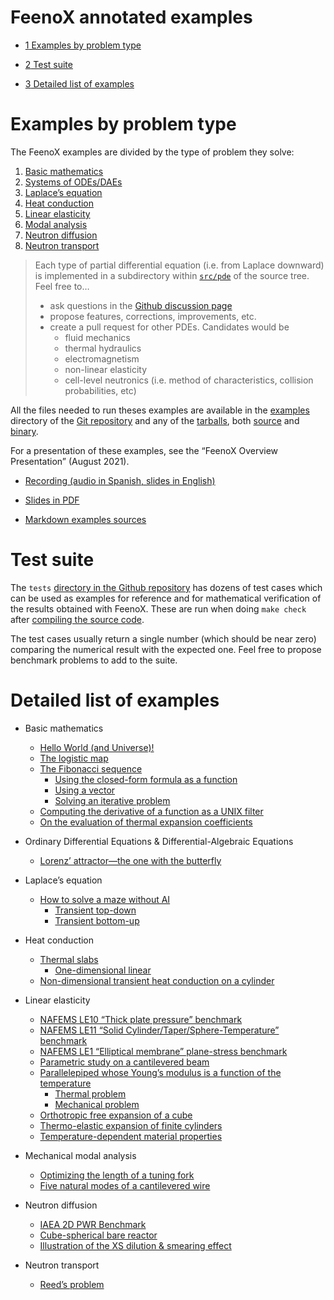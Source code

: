 # FeenoX annotated examples

- [<span class="toc-section-number">1</span> Examples by problem type][]
- [<span class="toc-section-number">2</span> Test suite][]
- [<span class="toc-section-number">3</span> Detailed list of
  examples][]

  [<span class="toc-section-number">1</span> Examples by problem type]: #examples-by-problem-type
  [<span class="toc-section-number">2</span> Test suite]: #test-suite
  [<span class="toc-section-number">3</span> Detailed list of examples]:
    #detailed-list-of-examples

# Examples by problem type

The FeenoX examples are divided by the type of problem they solve:

1.  [Basic mathematics][]
2.  [Systems of ODEs/DAEs][]
3.  [Laplace’s equation][]
4.  [Heat conduction][]
5.  [Linear elasticity][]
6.  [Modal analysis][]
7.  [Neutron diffusion][]
8.  [Neutron transport][]

> Each type of partial differential equation (i.e. from Laplace
> downward) is implemented in a subdirectory within [`src/pde`][] of the
> source tree. Feel free to…
>
> - ask questions in the [Github discussion page][]
> - propose features, corrections, improvements, etc.
> - create a pull request for other PDEs. Candidates would be
>   - fluid mechanics
>   - thermal hydraulics
>   - electromagnetism
>   - non-linear elasticity
>   - cell-level neutronics (i.e. method of characteristics, collision
>     probabilities, etc)

All the files needed to run theses examples are available in the
[examples][] directory of the [Git repository][] and any of the
[tarballs][], both [source][] and [binary][].

For a presentation of these examples, see the “FeenoX Overview
Presentation” (August 2021).

- [Recording (audio in Spanish, slides in English)][]
- [Slides in PDF][]
- [Markdown examples sources][]

  [Basic mathematics]: basic.md
  [Systems of ODEs/DAEs]: daes.md
  [Laplace’s equation]: laplace.md
  [Heat conduction]: thermal.md
  [Linear elasticity]: mechanical.md
  [Modal analysis]: modal.md
  [Neutron diffusion]: neutron_diffusion.md
  [Neutron transport]: neutron_transport.md
  [`src/pde`]: https://github.com/seamplex/feenox/tree/main/src/pdes
  [Github discussion page]: https://github.com/seamplex/feenox/discussions
  [examples]: https://github.com/seamplex/feenox/tree/main/examples
  [Git repository]: https://github.com/seamplex/feenox
  [tarballs]: https://www.seamplex.com/feenox/download.html
  [source]: https://www.seamplex.com/feenox/dist/src
  [binary]: https://www.seamplex.com/feenox/dist/linux
  [Recording (audio in Spanish, slides in English)]: https://youtu.be/-RJ5qn7E9uE
  [Slides in PDF]: https://www.seamplex.com/feenox/doc/2021-feenox.pdf
  [Markdown examples sources]: https://github.com/gtheler/2021-presentation

# Test suite

The `tests` [directory in the Github repository][] has dozens of test
cases which can be used as examples for reference and for mathematical
verification of the results obtained with FeenoX. These are run when
doing `make check` after [compiling the source code][].

The test cases usually return a single number (which should be near
zero) comparing the numerical result with the expected one. Feel free to
propose benchmark problems to add to the suite.

  [directory in the Github repository]: https://github.com/seamplex/feenox/tree/main/tests
  [compiling the source code]: ../doc/compile.md

# Detailed list of examples

- Basic mathematics
  - [Hello World (and Universe)!][]
  - [The logistic map][]
  - [The Fibonacci sequence][]
    - [Using the closed-form formula as a function][]
    - [Using a vector][]
    - [Solving an iterative problem][]
  - [Computing the derivative of a function as a UNIX filter][]
  - [On the evaluation of thermal expansion coefficients][]
- Ordinary Differential Equations & Differential-Algebraic Equations
  - [Lorenz’ attractor—the one with the butterfly][]
- Laplace’s equation
  - [How to solve a maze without AI][]
    - [Transient top-down][]
    - [Transient bottom-up][]
- Heat conduction
  - [Thermal slabs][]
    - [One-dimensional linear][]
  - [Non-dimensional transient heat conduction on a cylinder][]
- Linear elasticity
  - [NAFEMS LE10 “Thick plate pressure” benchmark][]
  - [NAFEMS LE11 “Solid Cylinder/Taper/Sphere-Temperature” benchmark][]
  - [NAFEMS LE1 “Elliptical membrane” plane-stress benchmark][]
  - [Parametric study on a cantilevered beam][]
  - [Parallelepiped whose Young’s modulus is a function of the
    temperature][]
    - [Thermal problem][]
    - [Mechanical problem][]
  - [Orthotropic free expansion of a cube][]
  - [Thermo-elastic expansion of finite cylinders][]
  - [Temperature-dependent material properties][]
- Mechanical modal analysis
  - [Optimizing the length of a tuning fork][]
  - [Five natural modes of a cantilevered wire][]
- Neutron diffusion
  - [IAEA 2D PWR Benchmark][]
  - [Cube-spherical bare reactor][]
  - [Illustration of the XS dilution & smearing effect][]
- Neutron transport
  - [Reed’s problem][]

  [Hello World (and Universe)!]: basic.md#hello-world-and-universe
  [The logistic map]: basic.md#the-logistic-map
  [The Fibonacci sequence]: basic.md#the-fibonacci-sequence
  [Using the closed-form formula as a function]: basic.md#using-the-closed-form-formula-as-a-function
  [Using a vector]: basic.md#using-a-vector
  [Solving an iterative problem]: basic.md#solving-an-iterative-problem
  [Computing the derivative of a function as a UNIX filter]: basic.md#computing-the-derivative-of-a-function-as-a-unix-filter
  [On the evaluation of thermal expansion coefficients]: basic.md#on-the-evaluation-of-thermal-expansion-coefficients
  [Lorenz’ attractor—the one with the butterfly]: daes.md#lorenz-attractorthe-one-with-the-butterfly
  [How to solve a maze without AI]: laplace.md#how-to-solve-a-maze-without-ai
  [Transient top-down]: laplace.md#transient-top-down
  [Transient bottom-up]: laplace.md#transient-bottom-up
  [Thermal slabs]: thermal.md#thermal-slabs
  [One-dimensional linear]: thermal.md#one-dimensional-linear
  [Non-dimensional transient heat conduction on a cylinder]: thermal.md#non-dimensional-transient-heat-conduction-on-a-cylinder
  [NAFEMS LE10 “Thick plate pressure” benchmark]: mechanical.md#nafems-le10-thick-plate-pressure-benchmark
  [NAFEMS LE11 “Solid Cylinder/Taper/Sphere-Temperature” benchmark]: mechanical.md#nafems-le11-solid-cylindertapersphere-temperature-benchmark
  [NAFEMS LE1 “Elliptical membrane” plane-stress benchmark]: mechanical.md#nafems-le1-elliptical-membrane-plane-stress-benchmark
  [Parametric study on a cantilevered beam]: mechanical.md#parametric-study-on-a-cantilevered-beam
  [Parallelepiped whose Young’s modulus is a function of the temperature]:
    mechanical.md#parallelepiped-whose-youngs-modulus-is-a-function-of-the-temperature
  [Thermal problem]: mechanical.md#thermal-problem
  [Mechanical problem]: mechanical.md#mechanical-problem
  [Orthotropic free expansion of a cube]: mechanical.md#orthotropic-free-expansion-of-a-cube
  [Thermo-elastic expansion of finite cylinders]: mechanical.md#thermo-elastic-expansion-of-finite-cylinders
  [Temperature-dependent material properties]: mechanical.md#temperature-dependent-material-properties
  [Optimizing the length of a tuning fork]: modal.md#optimizing-the-length-of-a-tuning-fork
  [Five natural modes of a cantilevered wire]: modal.md#five-natural-modes-of-a-cantilevered-wire
  [IAEA 2D PWR Benchmark]: neutron_diffusion.md#iaea-2d-pwr-benchmark
  [Cube-spherical bare reactor]: neutron_diffusion.md#cube-spherical-bare-reactor
  [Illustration of the XS dilution & smearing effect]: neutron_diffusion.md#illustration-of-the-xs-dilution-smearing-effect
  [Reed’s problem]: neutron_transport.md#reeds-problem
